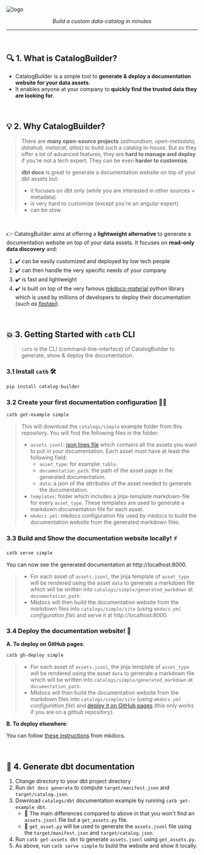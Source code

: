 ![logo](https://github.com/unytics/catalog_builder/assets/111615732/bdb75e70-c7cd-4c7b-aa28-f015011f1edb)



<p align="center">
    <em>Build a custom data-catalog in minutes</em>
</p>

---

<br>

## 🔍️ 1. What is CatalogBuilder?

- CatalogBuilder is a simple tool to **generate & deploy a documentation website for your data assets**.
- It enables anyone at your company to **quickly find the trusted data they are looking for**. 

<br>

## 💡  2. Why CatalogBuilder?

> There are **many open-source projects** (*admundsen, open-metadata, datahub, metacat, atlas*) to build such a catalog in-house. But as they offer a lot of advanced features, they are **hard to manage and deploy** if you're not a tech expert. They can be even **harder to customize**. 
> 
> **dbt docs** is great to generate a documentation website on top of your dbt assets but:
> 
> - it focuses on dbt only (while you are interested in other sources + metadata)
> - is very hard to customize (except you're an angular expert)
> - can be slow.

<br>

👉 CatalogBuilder aims at offering a **lightweight alternative** to generate a documentation website on top of your data assets. It focuses on **read-only data discovery** and:

1. ✔️ can be easily customized and deployed by low tech people
2. ✔️ can then handle the very specific needs of your company
3. ✔️ is fast and lightweight
4. ✔️ is built on top of the very famous [mkdocs-material](https://github.com/squidfunk/mkdocs-material) python library which is used by millions of developers to deploy their documentation (*such as [fastapi](https://fastapi.tiangolo.com/)*).


<br>

## 💥 3. Getting Started with `catb` CLI

> `catb` is the CLI (command-line-interface) of CatalogBuilder to generate, show & deploy the documentation.

### 3.1 Install `catb` 🛠️

``` sh
pip install catalog-builder
```

### 3.2 Create your first documentation configuration 👨‍💻

``` sh
catb get-example simple
```

> This will download the `catalogs/simple` example folder from this repository. You will find the following files in the folder:
> 
> - `assets.jsonl`: [json lines file](https://medium.com/@sujathamudadla1213/difference-between-ordinary-json-and-json-lines-fc746f93d75e) which contains all the assets you want to put in your documentation. Each asset must have at least the following field:
>   - `asset_type`: for example: `table`.
>   - `documentation_path`: the path of the asset page in the generated documentation.
>   - `data`: a json of the attributes of the asset needed to generate the documentation.
> - `templates`: folder which includes a jinja-template markdown-file for every `asset_type`. These templates are used to generate a markdown documentation file for each asset.
> - `mkdocs.yml`: mkdocs configuration file used by mkdocs to build the documentation website from the generated markdown files.


### 3.3 Build and Show the documentation website locally! ⚡

``` sh
catb serve simple
```

You can now see the generated documentation at http://localhost:8000.

> - For each asset of `assets.jsonl`, the jinja template of `asset_type` will be rendered using the asset `data` to generate a markdown file which will be written into `catalogs/simple/generated_markdown` at `documentation_path`.
> - Mkdocs will then build the documentation website from the markdown files into `catalogs/simple/site` (*using `mkdocs.yml` configuration file*) and serve it at http://localhost:8000.


### 3.4 Deploy the documentation website! 🚀

**A. To deploy on GitHub pages**:

``` sh
catb gh-deploy simple
```

> - For each asset of `assets.jsonl`, the jinja template of `asset_type` will be rendered using the asset `data` to generate a markdown file which will be written into `catalogs/simple/generated_markdown` at `documentation_path`.
> - Mkdocs will then build the documentation website from the markdown files into `catalogs/simple/site` (*using `mkdocs.yml` configuration file*) and [deploy it on GitHub pages](https://www.mkdocs.org/user-guide/deploying-your-docs/) (this only works if you are on a github repository).


**B. To deploy elsewhere**:

You can follow [these instructions](https://www.mkdocs.org/user-guide/deploying-your-docs/#other-providers) from mkdocs.

<br>


## 💎 4. Generate dbt documentation

1. Change directory to your dbt project directory
2. Run `dbt docs generate` to compute `target/manifest.json` and `target/catalog.json`.
3. Download `catalogs/dbt` documentation example by running `catb get-example dbt`.
    - 🔴 The main differences compared to above in that you won't find an `assets.jsonl` file but a `get_assets.py` file.
    - 🔴 `get_asset.py` will be used to generate the `assets.jsonl` file using the `target/manifest.json` and `target/catalog.json`.
4. Run `catb get-assets dbt` to generate `assets.jsonl` using `get_assets.py`.
5. As above, run `catb serve simple` to build the website and show it locally.
